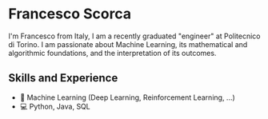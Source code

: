# Francesco Scorca
I'm Francesco from Italy, I am a recently graduated "engineer" at Politecnico di Torino. I am passionate about Machine Learning, its mathematical and algorithmic foundations, and the interpretation of its outcomes. 

## Skills and Experience
* 🔭 Machine Learning (Deep Learning, Reinforcement Learning, ...)
* 💻 Python, Java, SQL




